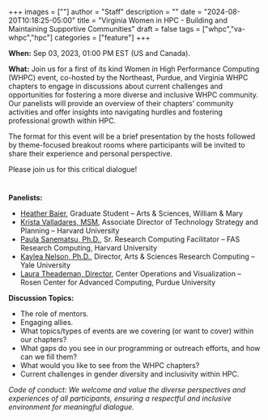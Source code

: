 +++
images = [""]
author = "Staff"
description = ""
date = "2024-08-20T10:18:25-05:00"
title = "Virginia Women in HPC - Building and Maintaining Supportive Communities"
draft = false
tags = ["whpc","va-whpc","hpc"]
categories = ["feature"]
+++

**When:** Sep 03, 2023, 01:00 PM EST (US and Canada).

**What:** Join us for a first of its kind Women in High Performance Computing (WHPC) event, co-hosted by the Northeast, Purdue, and Virginia WHPC chapters to engage in discussions about current challenges and opportunities for fostering a more diverse and inclusive WHPC community. Our panelists will provide an overview of their chapters’ community activities and offer insights into navigating hurdles and fostering professional growth within HPC. 

The format for this event will be a brief presentation by the hosts followed by theme-focused breakout rooms where participants will be invited to share their experience and personal perspective.

Please join us for this critical dialogue! 

<!-- {{< button button-url="https://virginia.zoom.us/meeting/register/tJAucu-gqz0uG9BI1NT1RfbZmViEU75n1cqx#/" button-class="primary" button-text="Register Here" >}} -->

#
**Panelists:**
* [Heather Baier](https://www.wm.edu/as/appliedscience/graduateprogram/our_students/baier_heather.php), Graduate Student – Arts & Sciences, William & Mary
* [Krista Valladares, MSM](https://www.linkedin.com/in/kristavalladares), Associate Director of Technology Strategy and Planning – Harvard University
* [Paula Sanematsu, Ph.D.](https://www.rc.fas.harvard.edu/about/people/paula-sanematsu/), Sr. Research Computing Facilitator – FAS Research Computing, Harvard University
* [Kaylea Nelson, Ph.D.](https://research.computing.yale.edu/about/leadership-team-staff/kaylea-nelson), Director, Arts & Sciences Research Computing – Yale University 
* [Laura Theademan, Director](https://www.rcac.purdue.edu/about/staff/ltheadem), Center Operations and Visualization – Rosen Center for Advanced Computing, Purdue University

**Discussion Topics:**
* The role of mentors.
* Engaging allies.
* What topics/types of events are we covering (or want to cover) within our chapters?
* What gaps do you see in our programming or outreach efforts, and how can we fill them?
* What would you like to see from the WHPC chapters?
* Current challenges in gender diversity and inclusivity within HPC.
 
_Code of conduct: We welcome and value the diverse perspectives and experiences of all participants, ensuring a respectful and inclusive environment for meaningful dialogue._

